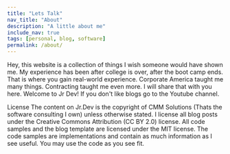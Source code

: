 ```yaml
---
title: "Lets Talk"
nav_title: "About"
description: "A little about me"
include_nav: true
tags: [personal, blog, software]
permalink: /about/
---
```


Hey, this website is a collection of things I wish someone would have shown me. My experience has been after college is over, after the boot camp ends. That is where you gain real-world experience. Corporate America taught me many things. Contracting taught me even more. I will share that with you here. Welcome to Jr Dev! If you don't like blogs go to the Youtube channel.

License
The content on Jr.Dev is the copyright of CMM Solutions (Thats the software consulting I own) unless otherwise stated. I license all blog posts under the Creative Commons Attribution (CC BY 2.0) license. All code samples and the blog template are licensed under the MIT license. The code samples are implementations and contain as much information as I see useful. You may use the code as you see fit. 

